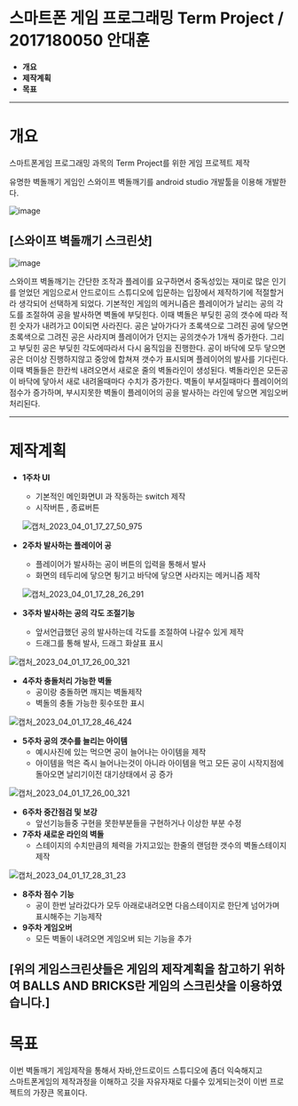 # 스마트폰 게임 프로그래밍 Term Project / 2017180050 안대훈

- **개요**
- **제작계획**
- **목표**

-----------------------
# 개요
스마트폰게임 프로그래밍 과목의 Term Project를 위한 게임 프로젝트 제작

유명한 벽돌깨기 게임인 스와이프 벽돌깨기를 android studio 개발툴을 이용해 개발한다.

![image](https://user-images.githubusercontent.com/81137730/229074577-69150773-bc30-469d-a44e-8414bcfcc319.png)

## [스와이프 벽돌깨기 스크린샷]
![image](https://user-images.githubusercontent.com/81137730/229075063-e0d23b7a-28a1-4825-9279-45482a78669c.png)

스와이프 벽돌깨기는 간단한 조작과 플레이를 요구하면서 중독성있는 재미로 많은 인기를 얻었던 게임으로서 안드로이드 스튜디오에 입문하는 입장에서 
제작하기에 적절할거라 생각되어 선택하게 되었다. 기본적인 게임의 메커니즘은 플레이어가 날리는 공의 각도를 조절하여 공을 발사하면 벽돌에 부딪힌다. 이때 벽돌은 부딪힌 공의 갯수에 따라 적힌 숫자가 내려가고 0이되면 사라진다. 공은 날아가다가 초록색으로 그려진 공에 닿으면 초록색으로 그려진 공은 사라지며 플레이어가 던지는 공의갯수가 1개씩 증가한다. 그리고 부딪힌 공은 부딪힌 각도에따라서 다시 움직임을 진행한다. 공이 바닥에 모두 닿으면 공은 더이상 진행하지않고 중앙에 합쳐져 갯수가 표시되며 플레이어의 발사를 기다린다. 이때 벽돌들은 한칸씩 내려오면서 새로운 줄의 벽돌라인이 생성된다. 벽돌라인은 모든공이 바닥에 닿아서 새로 내려올때마다 수치가 증가한다. 벽돌이 부셔질때마다 플레이어의 점수가 증가하며, 부시지못한 벽돌이 플레이어의 공을 발사하는 라인에 닿으면 게임오버 처리된다. 

---------------------
# 제작계획
+ **1주차 UI**
  + 기본적인 메인화면UI 과 작동하는 switch 제작
  + 시작버튼 , 종료버튼
  
  ![캡처_2023_04_01_17_27_50_975](https://user-images.githubusercontent.com/81137730/229275241-4fb9ba30-85c7-461e-9882-14a5500d2c24.png)

+ **2주차 발사하는 플레이어 공**
  + 플레이어가 발사하는 공이 버튼의 입력을 통해서 발사
  + 화면의 테두리에 닿으면 튕기고 바닥에 닿으면 사라지는 메커니즘 제작
  
  ![캡처_2023_04_01_17_28_26_291](https://user-images.githubusercontent.com/81137730/229275261-6e41a3f2-b2e9-48dd-a6e7-0ae70af6ea42.png)

+ **3주차 발사하는 공의 각도 조절기능** 
  + 앞서언급했던 공의 발사하는데 각도를 조절하여 나갈수 있게 제작
  + 드래그를 통해 발사, 드래그 화살표 표시

![캡처_2023_04_01_17_26_00_321](https://user-images.githubusercontent.com/81137730/229275285-0ee6cfb8-cbf1-463c-bbdb-d85bbc6931d5.png)


+ **4주차 충돌처리 가능한 벽돌**
  + 공이랑 충돌하면 깨지는 벽돌제작
  + 벽돌의 충돌 가능한 횟수또한 표시

![캡처_2023_04_01_17_28_46_424](https://user-images.githubusercontent.com/81137730/229275298-b157522c-dbc2-4585-aff5-a82523ace785.png)


+ **5주차 공의 갯수를 늘리는 아이템**
  + 예시사진에 있는 먹으면 공이 늘어나는 아이템을 제작
  + 아이템을 먹은 즉시 늘어나는것이 아니라 아이템을 먹고 모든 공이 시작지점에 돌아오면 날리기이전 대기상태에서 공 증가

![캡처_2023_04_01_17_26_00_321](https://user-images.githubusercontent.com/81137730/229275380-edeeb87e-844c-489a-bd39-63388dfbe192.png)


+ **6주차 중간점검 및 보강**
  + 앞선기능들중 구현을 못한부분들을 구현하거나 이상한 부분 수정
+ **7주차 새로운 라인의 벽돌** 
  + 스테이지의 수치만큼의 체력을 가지고있는 한줄의 랜덤한 갯수의 벽돌스테이지 제작
 
![캡처_2023_04_01_17_28_31_23](https://user-images.githubusercontent.com/81137730/229275479-7b4e959e-3a97-4928-973f-3c9b6570eba1.png)


+ **8주차 점수 기능**
  + 공이 한번 날라갔다가 모두 아래로내려오면 다음스테이지로 한단계 넘어가며 표시해주는 기능제작
+ **9주차 게임오버**
  + 모든 벽돌이 내려오면 게임오버 되는 기능을 추가

[위의 게임스크린샷들은 게임의 제작계획을 참고하기 위하여 BALLS AND BRICKS란 게임의 스크린샷을 이용하였습니다.]
----------------------
# 목표
이번 벽돌깨기 게임제작을 통해서 자바,안드로이드 스튜디오에 좀더 익숙해지고  
스마트폰게임의 제작과정을 이해하고 깃을 자유자재로 다룰수 있게되는것이 이번 프로젝트의 가장큰 목표이다.
